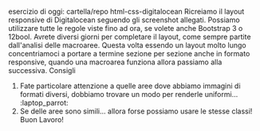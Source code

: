 esercizio di oggi:
cartella/repo html-css-digitalocean
Ricreiamo il layout responsive di Digitalocean seguendo gli screenshot allegati.
Possiamo utilizzare tutte le regole viste fino ad ora, se volete anche Bootstrap 3 o 12bool.
Avrete diversi giorni per completare il layout, come sempre partite dall'analisi delle macroaree.
Questa volta essendo un layout molto lungo concentriamoci a portare a termine sezione per sezione anche in formato responsive, quando una macroarea funziona allora passiamo alla successiva.
Consigli
1. Fate particolare attenzione a quelle aree dove abbiamo immagini di formati diversi, dobbiamo trovare un modo per renderle uniformi... :laptop_parrot:
2. Se delle aree sono simili... allora forse possiamo usare le stesse classi!
Buon Lavoro!